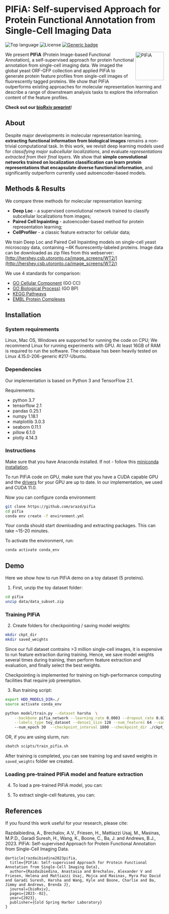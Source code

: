 # PIFiA: Self-supervised Approach for Protein Functional Annotation from Single-Cell Imaging Data

![Top language](https://img.shields.io/github/languages/top/arazd/pifia)
![License](https://img.shields.io/github/license/arazd/pifia)
[![Generic badge](https://img.shields.io/badge/DOI-10.1101/2023.02.24.529975-ORANGE.svg)](https://doi.org/10.1101/2023.02.24.529975)
<!-- [![DOI](https://zenodo.org/badge/DOI/10.1101/zenodo.6762584.svg)](https://doi.org/10.1101/2023.02.24.529975) -->

<img align="right" src="https://github.com/arazd/pifia/blob/main/images/pifia_icon.png" alt="PIFiA" width="90"/>

We present **PIFiA** (Protein Image-based Functional Annotation), a self-supervised approach for protein functional annotation from single-cell imaging data. We imaged the global yeast ORF-GFP collection and applied PIFiA to generate protein feature profiles from single-cell images of fluorescently tagged proteins. We show that PIFiA outperforms existing approaches for molecular representation learning and describe a range of downstream analysis tasks to explore the information content of the feature profiles.

**Check out our [bioRxiv preprint](https://www.biorxiv.org/content/10.1101/2023.02.24.529975v1)**!

## About
Despite major developments in molecular representation learning, **extracting functional information from biological images** remains a non-trivial
computational task. In this work, we revisit deep learning models used for *classifying major subcellular localizations*, and evaluate
*representations extracted from their final layers*. We show that **simple convolutional networks trained on localization classification can learn protein representations that encapsulate diverse functional information**, and significantly outperform currently used autoencoder-based models. 

## Methods & Results
We compare three methods for molecular representation learning:

* **Deep Loc** - a supervised convolutional network trained to classify subcellular localizations from images;
* **Paired Cell Inpainting** - autoencoder-based method for protein representation learning;
* **CellProfiler** - a classic feature extractor for cellular data;

We train Deep Loc and Paired Cell Inpainting models on single-cell yeast microscopy data, containing ~4K fluorescently-labeled proteins. Image data can be downloaded as zip files from this <span id="server">webserver</span>: [http://hershey.csb.utoronto.ca/image_screens/WT2/](http://hershey.csb.utoronto.ca/image_screens/WT2/)

We use 4 standards for comparison:
* [GO Cellular Component](http://geneontology.org/) (GO CC)
* [GO Biological Process)](http://geneontology.org/) (GO BP)
* [KEGG Pathways](https://www.genome.jp/kegg/pathway.html)
* [EMBL Protein Complexes](https://www.ebi.ac.uk/complexportal/home)



## Installation

### System requirements
Linux, Mac OS, Windows are supported for running the code on CPU; We recommend Linux for running experiments with GPU. At least 16GB of RAM is required to run the software. The codebase has been heavily tested on Linux 4.15.0-206-generic #217-Ubuntu.

### Dependencies
Our implementation is based on Python 3 and TensorFlow 2.1. 

Requirements:
* python 3.7
* tensorflow 2.1
* pandas 0.25.1
* numpy 1.18.1
* matplotlib 3.0.3
* seaborn 0.11.1
* pillow 6.1.0
* plotly 4.14.3

### Instructions
Make sure that you have Anaconda installed. If not - follow this [miniconda installation](https://docs.conda.io/en/latest/miniconda.html).

To run PIFiA code on GPU, make sure that you have a CUDA capable GPU and the [drivers](https://www.nvidia.com/download/index.aspx?lang=en-us) for your GPU are up to date. In our implementation, we used and CUDA 11.0.

Now you can configure conda environment:
```bash
git clone https://github.com/arazd/pifia
cd pifia
conda env create -f environment.yml
```
Your conda should start downloading and extracting packages. This can take ~15-20 minutes.

To activate the environment, run:
```bash
conda activate conda_env
```
<!--
pip install tensorflow-gpu=2.2.0

conda install cudatoolkit==10.1.243
conda install cudnn==7.6.5

pip install sklearn numpy Pillow argparse matplotlib
-->
## Demo
Here we show how to run PIFiA demo on a toy dataset (5 proteins).

1. First, unzip the toy dataset folder:
```bash
cd pifia
unzip data/data_subset.zip
```
### Training PIFiA
2. Create folders for checkpointing / saving model weights:
```bash
mkdir ckpt_dir
mkdir saved_weights
```
Since our full dataset contrains >3 million single-cell images, it is expensive to run feature extraction during training. Hence, we save model weights several times during training, then perform feature extraction and evaluation, and finally select the best weights.

Checkpointing is implemented for training on high-performance computing facilities that require job preemption.

3. Run training script:
```bash
export HDD_MODELS_DIR=./ 
source activate conda_env

python model/train.py --dataset harsha  \
    --backbone pifia_network --learning_rate 0.0003 --dropout_rate 0.02 --cosine_decay True \
    --labels_type toy_dataset --dense1_size 128 --num_features 64 --save_prefix TEST_RUN
    --num_epoch 30  --checkpoint_interval 1800 --checkpoint_dir ./ckpt_dir --log_file /log_file.log
```

OR, if you are using slurm, run:
```bash
sbatch scipts/train_pifia.sh
```

After training is completed, you can see training log and saved weights in ```saved_weights``` folder we created.

### Loading pre-trained PIFiA model and feature extraction
4. To load a pre-trained PIFiA model, you can:

5. To extract single-cell features, you can:

## References 

If you found this work useful for your research, please cite:

Razdaibiedina, A., Brechalov, A.V., Friesen, H., Mattiazzi Usaj, M., Masinas, M.P.D., Garadi Suresh, H., Wang, K., Boone, C., Ba, J. and Andrews, B.J., 2023. PIFiA: Self-supervised Approach for Protein Functional Annotation from Single-Cell Imaging Data. 

```
@article{razdaibiedina2023pifia,
  title={PIFiA: Self-supervised Approach for Protein Functional Annotation from Single-Cell Imaging Data},
  author={Razdaibiedina, Anastasia and Brechalov, Alexander V and Friesen, Helena and Mattiazzi Usaj, Mojca and Masinas, Myra Paz David and Garadi Suresh, Harsha and Wang, Kyle and Boone, Charlie and Ba, Jimmy and Andrews, Brenda J},
  journal={bioRxiv},
  pages={2023--02},
  year={2023},
  publisher={Cold Spring Harbor Laboratory}
}
```

